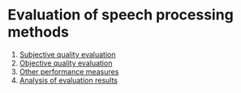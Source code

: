 # Evaluation of speech processing methods

<div class="contentLayout2">

<div class="columnLayout two-equal" layout="two-equal">

<div class="cell normal" data-type="normal">

<div class="innerCell">

1.  [Subjective quality evaluation](Subjective_quality_evaluation)
2.  [Objective quality evaluation](Objective_quality_evaluation)
3.  [Other performance measures](Other_performance_measures)
4.  [Analysis of evaluation results](Analysis_of_evaluation_results)

</div>

</div>

<div class="cell normal" data-type="normal">

<div class="innerCell">

  

</div>

</div>

</div>

</div>
